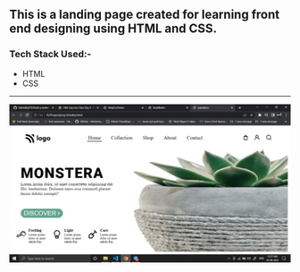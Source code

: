 ## This is a landing page created for learning front end designing using HTML and CSS.

### Tech Stack Used:-
- HTML
- CSS

----


![Image](img/Screenshot%20(360).png)